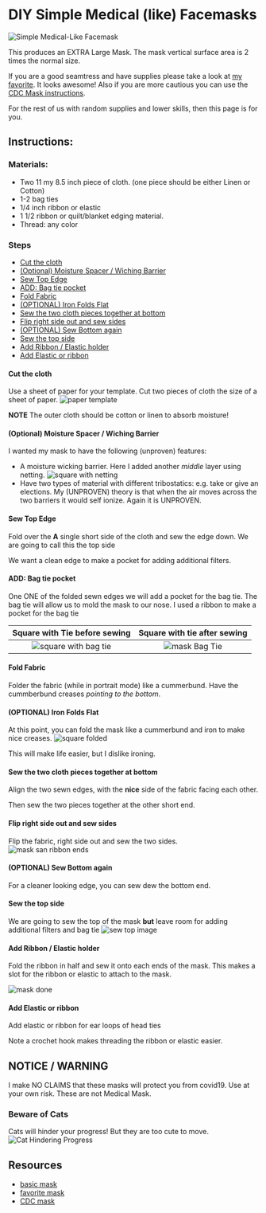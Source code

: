 # DIY Simple Medical (like) Facemasks
![Simple Medical-Like Facemask](./images/mask_prototype.jpg)


This produces an EXTRA Large Mask.  The mask vertical surface area is 2 times the normal size.

If you are a good seamtress and have supplies please take a look at [my favorite][favorite_DIY].  It looks awesome!  Also if you are more cautious you can use the [CDC Mask instructions][CDC_mask].

For the rest of us with random supplies and lower skills, then this page is for you.

## Instructions:

### Materials:
* Two 11 my 8.5 inch piece of cloth. (one piece should be either Linen or Cotton)
* 1-2 bag ties
* 1/4 inch ribbon or elastic
* 1 1/2 ribbon or quilt/blanket edging material.
* Thread: any color

### Steps
-   [Cut the cloth](#cut-the-cloth)
-   [(Optional) Moisture Spacer / Wiching
    Barrier](#optional-moisture-spacer-wiching-barrier)
-   [Sew Top Edge](#sew-top-edge)
-   [ADD: Bag tie pocket](#add-bag-tie-pocket)
-   [Fold Fabric](#fold-fabric)
-   [(OPTIONAL) Iron Folds Flat](#optional-iron-folds-flat)
-   [Sew the two cloth pieces together at
    bottom](#sew-the-two-cloth-pieces-together-at-bottom)
-   [Flip right side out and sew
    sides](#flip-right-side-out-and-sew-sides)
-   [(OPTIONAL) Sew Bottom
    again](#optional-sew-bottom-again)
-   [Sew the top side](#sew-the-top-side)
-   [Add Ribbon / Elastic
    holder](#add-ribbon-elastic-holder)
-   [Add Elastic or ribbon](#add-elastic-or-ribbon)
#### Cut the cloth
Use a sheet of paper for your template.  Cut two pieces of cloth the size of a sheet of paper.
![paper template](./images/paper_template.jpg)

**NOTE** The outer cloth should be cotton or linen to absorb moisture!

#### (Optional) Moisture Spacer / Wiching Barrier
I wanted my mask to have the following (unproven) features:
* A moisture wicking barrier.  Here I added another *middle* layer using netting.
  ![square with netting](./images/squareWithNetting.jpg)
* Have two types of material with different tribostatics: e.g. take or give an elections.  My (UNPROVEN) theory is that when the air moves across the two barriers it would self ionize.  Again it is UNPROVEN.

#### Sew Top Edge
Fold over the **A** single short side of the cloth and sew the edge down.  We are going to call this the top side

We want a clean edge to make a pocket for adding additional filters.

#### ADD: Bag tie pocket
One ONE of the folded sewn edges we will add a pocket for the bag tie.
The bag tie will allow us to mold the mask to our nose.  I used a ribbon to make a pocket for the bag tie

| Square with Tie before sewing | Square with tie after sewing |
|:-----: |:---:|
|![square with bag tie](./images/square_with_bagTies.jpg) |![mask Bag Tie](./images/mask_withBagTie.jpg)|

#### Fold Fabric
Folder the fabric (while in portrait mode) like a cummerbund.  Have the cummberbund creases *pointing to the bottom*.  

#### (OPTIONAL) Iron Folds Flat
At this point, you can fold the mask like a cummerbund and iron to make nice creases.
![square folded](./images/squarefoldered.jpg)

This will make life easier, but I dislike ironing.

#### Sew the two cloth pieces together at bottom
Align the two sewn edges, with the **nice** side of the fabric facing each other.  

Then sew the two pieces together at the other short end.


#### Flip right side out and sew sides
Flip the fabric, right side out and sew the two sides.
![mask san ribbon ends](./images/mask_san_ribbonholder.jpg)

#### (OPTIONAL) Sew Bottom again
For a cleaner looking edge, you can sew dew the bottom end.

#### Sew the top side
We are going to sew the top of the mask **but** leave room for adding additional filters and bag tie
![sew top image](./images/mask_opening_forfilter_tie.jpg)

#### Add Ribbon / Elastic holder
Fold the ribbon in half and sew it onto each ends of the mask.  This makes a slot for the ribbon or elastic to attach to the mask.

![mask done](./images/mask_done.jpg)

#### Add Elastic or ribbon
Add elastic or ribbon for ear loops of head ties

Note a crochet hook makes threading the ribbon or elastic easier.

## NOTICE / WARNING
I make NO CLAIMS that these masks will protect you from covid19. Use at your own risk.  These are not Medical Mask.  

### Beware of Cats
Cats will hinder your progress!  But they are too cute to move.
![Cat Hindering Progress](./images/cat_nothelping.jpg)

## Resources
[deaconess]:https://www.deaconess.com/How-to-make-a-Face-Mask
[favorite_DIY]:https://www.instructables.com/id/DIY-Cloth-Face-Mask/
[CDC_mask]:https://wwwnc.cdc.gov/eid/article/12/6/05-1468_article

* [basic mask][deaconess]
* [favorite mask][favorite_DIY]
* [CDC mask][CDC_mask]
